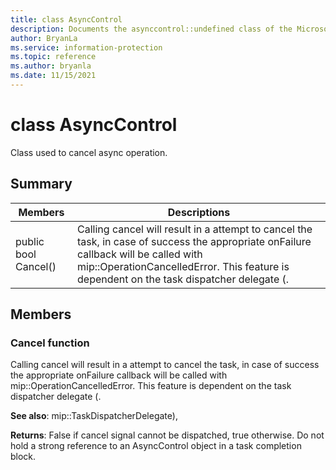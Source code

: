 ```yaml
---
title: class AsyncControl 
description: Documents the asynccontrol::undefined class of the Microsoft Information Protection (MIP) SDK.
author: BryanLa
ms.service: information-protection
ms.topic: reference
ms.author: bryanla
ms.date: 11/15/2021
---
```


# class AsyncControl 
Class used to cancel async operation.
  
## Summary
 Members                        | Descriptions                                
--------------------------------|---------------------------------------------
public bool Cancel()  |  Calling cancel will result in a attempt to cancel the task, in case of success the appropriate onFailure callback will be called with mip::OperationCancelledError. This feature is dependent on the task dispatcher delegate (.
  
## Members
  
### Cancel function
Calling cancel will result in a attempt to cancel the task, in case of success the appropriate onFailure callback will be called with mip::OperationCancelledError. This feature is dependent on the task dispatcher delegate (.
  
**See also**: mip::TaskDispatcherDelegate),

  
**Returns**: False if cancel signal cannot be dispatched, true otherwise.
Do not hold a strong reference to an AsyncControl object in a task completion block.